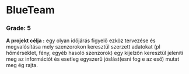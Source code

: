# BlueTeam

### Grade: 5

**A projekt célja :** egy olyan időjárás figyelő ezköz tervezése és megvalósítása mely szenzorokon keresztül szerzett adatokat (pl hőmérséklet, fény, egyéb hasoló szenzorok) egy kijelzőn keresztül jeleníti meg az információt és esetleg egyszerű jóslást(esni fog e az eső) mutat meg ég rajta.
